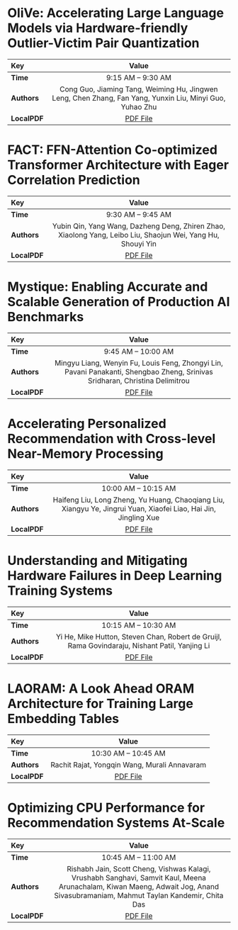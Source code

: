 
# OliVe: Accelerating Large Language Models via Hardware-friendly Outlier-Victim Pair Quantization

| Key | Value |
:----- | :----: 
|**Time** | 9:15 AM – 9:30 AM |
|**Authors** | Cong Guo, Jiaming Tang, Weiming Hu, Jingwen Leng, Chen Zhang, Fan Yang, Yunxin Liu, Minyi Guo, Yuhao Zhu |
|**LocalPDF** | [PDF File](Guo%20et%20al.%20-%202023%20-%20OliVe%20Accelerating%20Large%20Language%20Models%20via%20Hard.pdf) |









# FACT: FFN-Attention Co-optimized Transformer Architecture with Eager Correlation Prediction

| Key | Value |
:----- | :----: 
|**Time** | 9:30 AM – 9:45 AM |
|**Authors** | Yubin Qin, Yang Wang, Dazheng Deng, Zhiren Zhao, Xiaolong Yang, Leibo Liu, Shaojun Wei, Yang Hu, Shouyi Yin |
|**LocalPDF** | [PDF File](Qin%20et%20al.%20-%202023%20-%20FACT%20FFN-Attention%20Co-optimized%20Transformer%20Archi.pdf) |









# Mystique: Enabling Accurate and Scalable Generation of Production AI Benchmarks

| Key | Value |
:----- | :----: 
|**Time** | 9:45 AM – 10:00 AM |
|**Authors** | Mingyu Liang, Wenyin Fu, Louis Feng, Zhongyi Lin, Pavani Panakanti, Shengbao Zheng, Srinivas Sridharan, Christina Delimitrou |
|**LocalPDF** | [PDF File](Liang%20et%20al.%20-%202023%20-%20Mystique%20Enabling%20Accurate%20and%20Scalable%20Generatio.pdf) |









# Accelerating Personalized Recommendation with Cross-level Near-Memory Processing

| Key | Value |
:----- | :----: 
|**Time** | 10:00 AM – 10:15 AM |
|**Authors** | Haifeng Liu, Long Zheng, Yu Huang, Chaoqiang Liu, Xiangyu Ye, Jingrui Yuan, Xiaofei Liao, Hai Jin, Jingling Xue |
|**LocalPDF** | [PDF File](Liu%20et%20al.%20-%202023%20-%20Accelerating%20Personalized%20Recommendation%20with%20Cros.pdf) |









# Understanding and Mitigating Hardware Failures in Deep Learning Training Systems

| Key | Value |
:----- | :----: 
|**Time** | 10:15 AM – 10:30 AM |
|**Authors** | Yi He, Mike Hutton, Steven Chan, Robert de Gruijl, Rama Govindaraju, Nishant Patil, Yanjing Li |
|**LocalPDF** | [PDF File](He%20et%20al.%20-%202023%20-%20Understanding%20and%20Mitigating%20Hardware%20Failures%20in%20.pdf) |









# LAORAM: A Look Ahead ORAM Architecture for Training Large Embedding Tables

| Key | Value |
:----- | :----: 
|**Time** | 10:30 AM – 10:45 AM |
|**Authors** | Rachit Rajat, Yongqin Wang, Murali Annavaram |
|**LocalPDF** | [PDF File](Rajat%20et%20al.%20-%202023%20-%20LAORAM%20A%20Look%20Ahead%20ORAM%20Architecture%20for%20Trainin.pdf) |









# Optimizing CPU Performance for Recommendation Systems At-Scale

| Key | Value |
:----- | :----: 
|**Time** | 10:45 AM – 11:00 AM |
|**Authors** | Rishabh Jain, Scott Cheng, Vishwas Kalagi, Vrushabh Sanghavi, Samvit Kaul, Meena Arunachalam, Kiwan Maeng, Adwait Jog, Anand Sivasubramaniam, Mahmut Taylan Kandemir, Chita Das |
|**LocalPDF** | [PDF File](Jain%20et%20al.%20-%202023%20-%20Optimizing%20CPU%20Performance%20for%20Recommendation%20Syst.pdf) |








